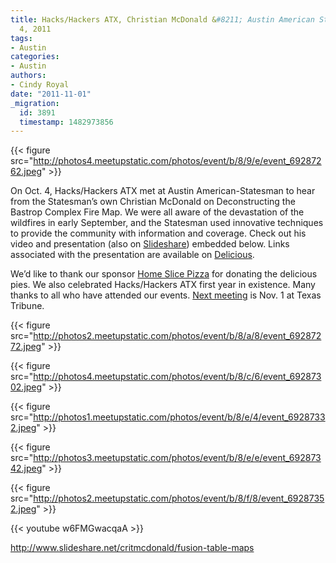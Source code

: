 ```yaml
---
title: Hacks/Hackers ATX, Christian McDonald &#8211; Austin American Statesman, Oct.
  4, 2011
tags:
- Austin
categories:
- Austin
authors:
- Cindy Royal
date: "2011-11-01"
_migration:
  id: 3891
  timestamp: 1482973856
---
```


{{< figure src="http://photos4.meetupstatic.com/photos/event/b/8/9/e/event_69287262.jpeg" >}}

On Oct. 4, Hacks/Hackers ATX met at Austin American-Statesman to hear from the Statesman&#8217;s own Christian McDonald on Deconstructing the Bastrop Complex Fire Map. We were all aware of the devastation of the wildfires in early September, and the Statesman used innovative techniques to provide the community with information and coverage. Check out his video and presentation (also on [Slideshare][1]) embedded below. Links associated with the presentation are available on [Delicious][2]. 

We&#8217;d like to thank our sponsor [Home Slice Pizza][3] for donating the delicious pies. We also celebrated Hacks/Hackers ATX first year in existence. Many thanks to all who have attended our events. [Next meeting][4] is Nov. 1 at Texas Tribune. 

{{< figure src="http://photos2.meetupstatic.com/photos/event/b/8/a/8/event_69287272.jpeg" >}}

{{< figure src="http://photos4.meetupstatic.com/photos/event/b/8/c/6/event_69287302.jpeg" >}}

{{< figure src="http://photos1.meetupstatic.com/photos/event/b/8/e/4/event_69287332.jpeg" >}}

{{< figure src="http://photos3.meetupstatic.com/photos/event/b/8/e/e/event_69287342.jpeg" >}}

{{< figure src="http://photos2.meetupstatic.com/photos/event/b/8/f/8/event_69287352.jpeg" >}}

{{< youtube w6FMGwacqaA >}}

http://www.slideshare.net/critmcdonald/fusion-table-maps

 [1]: http://www.slideshare.net/critmcdonald/fusion-table-maps
 [2]: http://delicious.com/critmcdonald/hackshackersatx
 [3]: http://homeslicepizza.com/
 [4]: http://meetupaustin.hackshackers.com/